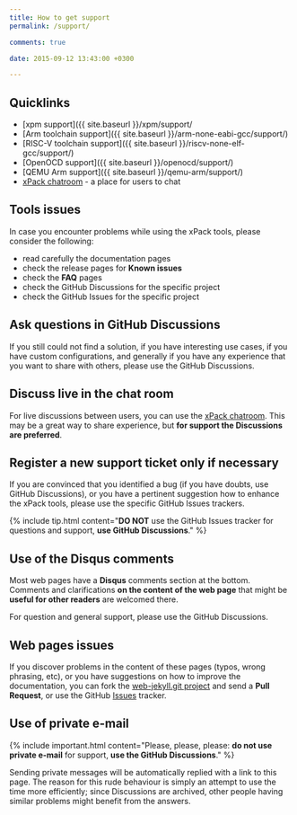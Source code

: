 ```yaml
---
title: How to get support
permalink: /support/

comments: true

date: 2015-09-12 13:43:00 +0300

---
```


## Quicklinks

- [xpm support]({{ site.baseurl }}/xpm/support/
- [Arm toolchain support]({{ site.baseurl }}/arm-none-eabi-gcc/support/)
- [RISC-V toolchain support]({{ site.baseurl }}/riscv-none-elf-gcc/support/)
- [OpenOCD support]({{ site.baseurl }}/openocd/support/)
- [QEMU Arm support]({{ site.baseurl }}/qemu-arm/support/)
- [xPack chatroom](https://gitter.im/xpack/) - a place for users to chat

## Tools issues

In case you encounter problems while using the xPack tools, please
consider the following:

- read carefully the documentation pages
- check the release pages for **Known issues**
- check the **FAQ** pages
- check the GitHub Discussions for the specific project
- check the GitHub Issues for the specific project

## Ask questions in GitHub Discussions

If you still could not find a solution, if you have interesting use
cases, if you have custom configurations, and generally if you have
any experience that you want to share with others, please use the
GitHub Discussions.

## Discuss live in the chat room

For live discussions between users, you can use the
[xPack chatroom](https://gitter.im/xpack/community).
This may be a great way to share experience, but **for support
the Discussions are preferred**.

## Register a new support ticket only if necessary

If you are convinced that you identified a bug (if you have doubts,
use GitHub Discussions), or you have a pertinent suggestion how to enhance
the xPack tools, please use the specific GitHub Issues trackers.

{% include tip.html content="**DO NOT** use the GitHub Issues tracker
for questions and support, **use GitHub Discussions**." %}

## Use of the Disqus comments

Most web pages have a **Disqus** comments section at the bottom.
Comments and clarifications **on the content of the web page** that
might be **useful for other readers** are welcomed there.

For question and general support, please use the GitHub Discussions.

## Web pages issues

If you discover problems in the content of these pages (typos,
wrong phrasing, etc), or you have suggestions on how to improve the
documentation,
you can fork the
[web-jekyll.git project](https://github.com/xpack/web-jekyll/pulls/)
and send a **Pull Request**, or use the GitHub
[Issues](https://github.com/xpack/web-jekyll/issues/) tracker.

## Use of private e-mail

{% include important.html content="Please, please, please: **do not use
private e-mail** for support, **use the GitHub Discussions**." %}

Sending private messages will be automatically replied with
a link to this page.
The reason for this rude behaviour is simply an attempt to use
the time more efficiently; since Discussions are archived, other people
having similar problems might benefit from the answers.
